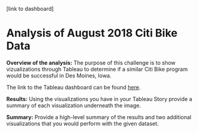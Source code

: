 [link to dashboard]

# Analysis of August 2018 Citi Bike Data

**Overview of the analysis:** The purpose of this challenge is to show vizualizations through Tableau to determine if a similar Citi Bike program would be successful in Des Moines, Iowa.

The link to the Tableau dashboard can be found [here](https://public.tableau.com/app/profile/tabatha.murray/viz/UCF_Tableau_CitiBike_Aug19/Story1?publish=yes).

**Results:** Using the visualizations you have in your Tableau Story provide a summary of each visualization underneath the image. 

**Summary:**  Provide a high-level summary of the results and two additional visualizations that you would perform with the given dataset.

